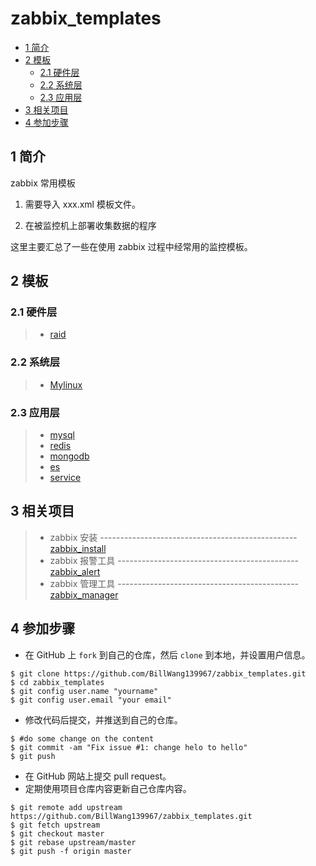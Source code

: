 # zabbix_templates
<!-- vim-markdown-toc GFM -->
* [1 简介](#1-简介)
* [2 模板](#2-模板)
    * [2.1 硬件层](#21-硬件层)
    * [2.2 系统层](#22-系统层)
    * [2.3 应用层](#23-应用层)
* [3 相关项目](#3-相关项目)
* [4 参加步骤](#4-参加步骤)

<!-- vim-markdown-toc -->

 
## 1 简介

zabbix 常用模板

1. 需要导入 xxx.xml 模板文件。

2. 在被监控机上部署收集数据的程序

这里主要汇总了一些在使用 zabbix 过程中经常用的监控模板。

## 2 模板

### 2.1 硬件层

> * [raid](template_raid/)

### 2.2 系统层

> * [Mylinux](./template_mylinux/)

### 2.3 应用层

> * [mysql](./template_mysql/)
> * [redis](./template_redis/)
> * [mongodb](./template_mongodb/)
> * [es](./template_elasticsearch/)
> * [service](./template_service/)

## 3 相关项目

> * zabbix 安装 -------------------------------------------------[zabbix_install](https://github.com/BillWang139967/zabbix_install)
> * zabbix 报警工具 ---------------------------------------------[zabbix_alert](https://github.com/BillWang139967/zabbix_alert)
> * zabbix 管理工具 ---------------------------------------------[zabbix_manager](https://github.com/BillWang139967/zabbix_manager)

## 4 参加步骤
* 在 GitHub 上 `fork` 到自己的仓库，然后 `clone` 到本地，并设置用户信息。
```
$ git clone https://github.com/BillWang139967/zabbix_templates.git
$ cd zabbix_templates
$ git config user.name "yourname"
$ git config user.email "your email"
```
* 修改代码后提交，并推送到自己的仓库。
```
$ #do some change on the content
$ git commit -am "Fix issue #1: change helo to hello"
$ git push
```
* 在 GitHub 网站上提交 pull request。
* 定期使用项目仓库内容更新自己仓库内容。
```
$ git remote add upstream https://github.com/BillWang139967/zabbix_templates.git
$ git fetch upstream
$ git checkout master
$ git rebase upstream/master
$ git push -f origin master
```
